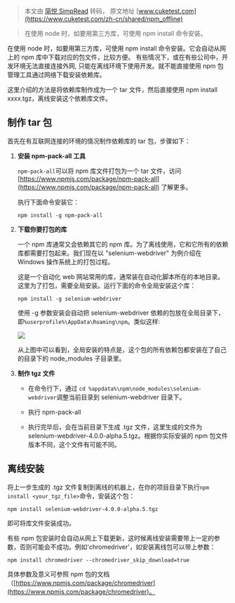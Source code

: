 > 本文由 [简悦 SimpRead](http://ksria.com/simpread/) 转码， 原文地址 [www.cuketest.com](https://www.cuketest.com/zh-cn/shared/npm_offline)

> 在使用 node 时，如要用第三方库，可使用 npm install 命令安装。

在使用 node 时，如要用第三方库，可使用 npm install 命令安装。它会自动从网上的 npm 库中下载对应的包文件，比较方便。 有些情况下，或在有些公司中，开发环境无法直接连接外网, 只能在离线环境下使用开发。就不能直接使用 npm 包管理工具通过网络下载安装依赖库。

这里介绍的方法是将依赖库制作成为一个 tar 文件，然后直接使用 npm install xxxx.tgz，离线安装这个依赖库文件。

制作 tar 包
--------

首先在有互联网连接的环境的情况制作依赖库的 tar 包，步骤如下：

1.  **安装 npm-pack-all 工具**
    
    `npm-pack-all`可以将 npm 库文件打包为一个 tar 文件，访问 [https://www.npmjs.com/package/npm-pack-all](https://www.npmjs.com/package/npm-pack-all) 了解更多。
    
    执行下面命令安装它：
    
    ```
    npm install -g npm-pack-all
    ```
    
2.  **下载你要打包的库**
    
    一个 npm 库通常又会依赖其它的 npm 库。为了离线使用，它和它所有的依赖库都需要打包起来。我们现在以 "selenium-webdriver" 为例介绍在 Windows 操作系统上的打包过程。
    
    这是一个自动化 web 网站常用的库，通常装在自动化脚本所在的本地目录。这里为了打包，需要全局安装。运行下面的命令全局安装这个库：
    
    ```
    npm install -g selenium-webdriver
    ```
    
    使用 -g 参数安装会自动把 selenium-webdriver 依赖的包放在全局目录下，即`%userprofile%\AppData\Roaming\npm`。类似这样:
    
    ![](https://www.cuketest.com/zh-cn/shared/assets/npm_offline_global.png)
    
    从上图中可以看到，全局安装的特点是，这个包的所有依赖包都安装在了自己的目录下的 node_modules 子目录里。
    
3.  **制作 tgz 文件**
    
    *   在命令行下，通过 `cd %appdata%\npm\node_modules\selenium-webdriver`调整当前目录到 selenium-webdriver 目录下。
        
    *   执行 npm-pack-all
        
    *   执行完毕后，会在当前目录下生成 .tgz 文件，这里生成的文件为 selenium-webdriver-4.0.0-alpha.5.tgz。根据你实际安装的 npm 包文件版本不同，这个文件有可能不同。
        

离线安装
----

将上一步生成的 .tgz 文件复制到离线的机器上，在你的项目目录下执行`npm install <your_tgz_file>`命令，安装这个包：

```
npm install selenium-webdriver-4.0.0-alpha.5.tgz
```

即可将库文件安装成功。

有些 npm 包安装时会自动从网上下载更新，这时候离线安装需要带上一定的参数，否则可能会不成功。例如'chromedriver'，如安装离线包可以带上参数：

```
npm install chromedriver --chromedriver_skip_download=true
```

具体参数及意义可参照 npm 包的文档（[https://www.npmjs.com/package/chromedriver](https://www.npmjs.com/package/chromedriver)。